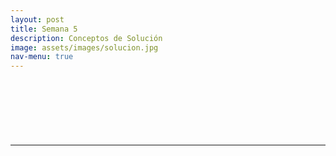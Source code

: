 ```yaml
---
layout: post
title: Semana 5
description: Conceptos de Solución
image: assets/images/solucion.jpg
nav-menu: true
---
```

<h1></h1><br>
<p></p><br><br>
<hr>
